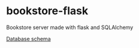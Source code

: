 # bookstore-flask
Bookstore server made with flask and SQLAlchemy

[Database schema](https://github.com/adrianmisko/bookstore-flask/blob/master/Bookstore_Relational.pdf)
